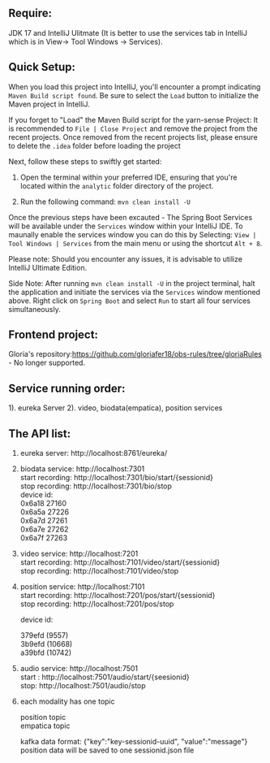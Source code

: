 ## Require:

JDK 17 and IntelliJ Ulitmate (It is better to use the services tab in IntelliJ which is in View-> Tool Windows -> Services).

## Quick Setup:

When you load this project into IntelliJ, you'll encounter a prompt indicating `Maven Build script found`. Be sure to select the `Load` button to initialize the Maven project in IntelliJ.

If you forget to "Load" the Maven Build script for the yarn-sense Project: It is recommended to `File | Close Project` and remove the project from the recent projects. Once removed from the recent projects list, please ensure to delete the `.idea` folder before loading the project

Next, follow these steps to swiftly get started:
1. Open the terminal within your preferred IDE, ensuring that you're located within the `analytic` folder directory of the project.

2. Run the following command:
   `mvn clean install -U`

Once the previous steps have been excauted - The Spring Boot Services will be available under the `Services` window within your IntelliJ IDE.
To maunally enable the services window you can do this by Selecting: `View | Tool Windows | Services` from the main menu or using the shortcut `Alt + 8`.

Please note: Should you encounter any issues, it is advisable to utilize IntelliJ Ultimate Edition.

Side Note: After running `mvn clean install -U` in the project terminal, halt the application and initiate the services via the `Services` window mentioned above. Right click on `Spring Boot` and select `Run` to start all four services simultaneously.

## Frontend project:

Gloria's repository:https://github.com/gloriafer18/obs-rules/tree/gloriaRules - No longer supported.

## Service running order:

1). eureka Server
   2). video, biodata(empatica), position services

## The API list:

   1. eureka server: http://localhost:8761/eureka/
      
   
   2. biodata service: http://localhost:7301			
      start recording: http://localhost:7301/bio/start/{sessionid}			
      stop recording: http://localhost:7301/bio/stop			
      device id:			
      0x6a18	27160			
      0x6a5a	27226			
      0x6a7d	27261			
      0x6a7e 	27262		
      0x6a7f	27263
   
   
   3. video service: http://localhost:7201			
      start recording: http://localhost:7101/video/start/{sessionid}			
      stop recording: http://localhost:7101/video/stop
   

   4. position service: http://localhost:7101			
      start recording: http://localhost:7201/pos/start/{sessionid}			
      stop recording: http://localhost:7201/pos/stop			
   
      device id: 	
      
      379efd (9557)			
      3b9efd (10668)			
      a39bfd (10742)


   5. audio service: http://localhost:7501			
      start : http://localhost:7501/audio/start/{seesionid}			
      stop: http://localhost:7501/audio/stop			


   6. each modality has one topic

      position topic			
      empatica topic			

      kafka data format: {"key":"key-sessionid-uuid", "value":"message"}
      position data will be saved to one sessionid.json file
